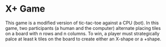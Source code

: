 # X+ Game
This game is a modified version of tic-tac-toe against a CPU (bot). In this game, two participants (a human and the computer) alternate placing tiles on a board with n rows and n columns. 
To win, a player must strategically palce at least k tiles on the board to create either an X-shape or a +shape.
